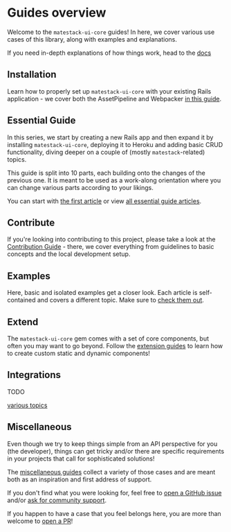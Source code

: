 # Guides overview
Welcome to the `matestack-ui-core` guides! In here, we cover various use cases of this library, along with examples and explanations.

If you need in-depth explanations of how things work, head to the [docs](/docs/README.md)

## Installation
Learn how to properly set up `matestack-ui-core` with your existing Rails application - we cover both the AssetPipeline and Webpacker [in this guide](/guides/installation/README.md).

## Essential Guide
In this series, we start by creating a new Rails app and then expand it by installing `matestack-ui-core`, deploying it to Heroku and adding basic CRUD functionality, diving deeper on a couple of (mostly `matestack`-related) topics.

This guide is split into 10 parts, each building onto the changes of the previous one. It is meant to be used as a work-along orientation where you can change various parts according to your likings.

You can start with [the first article](/guides/essential/01_setup.md) or view [all essential guide articles](/guides/essential/).

## Contribute
If you're looking into contributing to this project, please take a look at the [Contribution Guide](/guides/contribute/) - there, we cover everything from guidelines to basic concepts and the local development setup.

## Examples
Here, basic and isolated examples get a closer look. Each article is self-contained and covers a different topic. Make sure to [check them out](/guides/examples/).

## Extend
The `matestack-ui-core` gem comes with a set of core components, but often you may want to go beyond. Follow the [extension guides](/guides/extend/) to learn how to create custom static and dynamic components!

## Integrations
TODO

[various topics](/guides/integrations/)

## Miscellaneous
Even though we try to keep things simple from an API perspective for you (the developer), things can get tricky and/or there are specific requirements in your projects that call for sophisticated solutions!

The [miscellaneous guides](/guides/miscellaneous/README.md) collect a variety of those cases and are meant both as an inspiration and first address of support.

If you don't find what you were looking for, feel free to [open a GitHub issue](https://github.com/matestack/matestack-ui-core/issues/new) and/or [ask for community support](mailto:jonas@matestack.io).

If you happen to have a case that you feel belongs here, you are more than welcome to [open a PR](https://github.com/matestack/matestack-ui-core/compare)!
